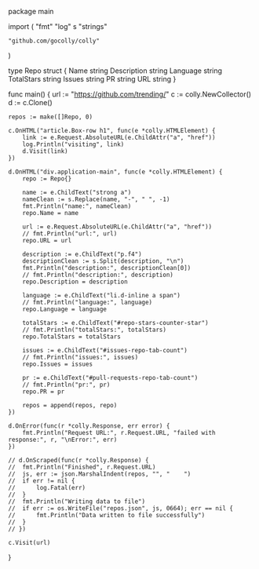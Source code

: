package main

import (
	"fmt"
	"log"
	s "strings"

	"github.com/gocolly/colly"
)

type Repo struct {
	Name string
	Description string
	Language string
	TotalStars string
	Issues string
	PR string
	URL string
}

func main() {
	url := "https://github.com/trending/"
	c := colly.NewCollector()
	d := c.Clone()

	repos := make([]Repo, 0)

	c.OnHTML("article.Box-row h1", func(e *colly.HTMLElement) {
		link := e.Request.AbsoluteURL(e.ChildAttr("a", "href"))
		log.Println("visiting", link)
		d.Visit(link)
	})

	d.OnHTML("div.application-main", func(e *colly.HTMLElement) {
		repo := Repo{}

		name := e.ChildText("strong a")
		nameClean := s.Replace(name, "-", " ", -1)
		fmt.Println("name:", nameClean)
		repo.Name = name

		url := e.Request.AbsoluteURL(e.ChildAttr("a", "href"))
		// fmt.Println("url:", url)
		repo.URL = url
		
		description := e.ChildText("p.f4")
		descriptionClean := s.Split(description, "\n")
		fmt.Println("description:", descriptionClean[0])
		// fmt.Println("description:", description)
		repo.Description = description

		language := e.ChildText("li.d-inline a span")
		// fmt.Println("language:", language)
		repo.Language = language

		totalStars := e.ChildText("#repo-stars-counter-star")
		// fmt.Println("totalStars:", totalStars)
		repo.TotalStars = totalStars
		
		issues := e.ChildText("#issues-repo-tab-count")
		// fmt.Println("issues:", issues)
		repo.Issues = issues

		pr := e.ChildText("#pull-requests-repo-tab-count")
		// fmt.Println("pr:", pr)
		repo.PR = pr

		repos = append(repos, repo)
	})

	d.OnError(func(r *colly.Response, err error) {
		fmt.Println("Request URL:", r.Request.URL, "failed with response:", r, "\nError:", err)
	})

	// d.OnScraped(func(r *colly.Response) {
	// 	fmt.Println("Finished", r.Request.URL)
	// 	js, err := json.MarshalIndent(repos, "", "    ")
	// 	if err != nil {
	// 		log.Fatal(err)
	// 	}
	// 	fmt.Println("Writing data to file")
	// 	if err := os.WriteFile("repos.json", js, 0664); err == nil {
	// 		fmt.Println("Data written to file successfully")
	// 	}
	// })

	c.Visit(url)
}